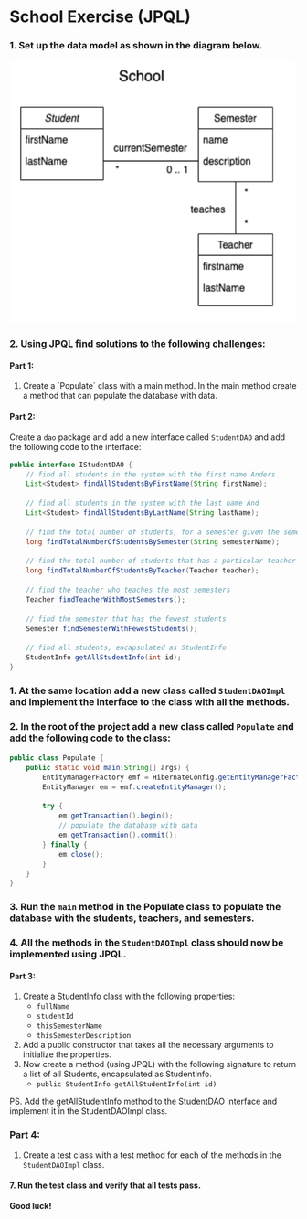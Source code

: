# School Exercise (JPQL)

### 1. Set up the data model as shown in the diagram below.

<img src="../images/school_eer_model.png" alt="School ERD" width="500"/>

### 2. Using JPQL find solutions to the following challenges:

#### Part 1:

1. Create a ´Populate` class with a main method. In the main method create a method that can populate the database with data.

#### Part 2:

Create a `dao` package and add a new interface called `StudentDAO` and add the following code to the interface:

```JAVA
public interface IStudentDAO {
    // find all students in the system with the first name Anders
    List<Student> findAllStudentsByFirstName(String firstName);

    // find all students in the system with the last name And
    List<Student> findAllStudentsByLastName(String lastName);

    // find the total number of students, for a semester given the semester name as a parameter
    long findTotalNumberOfStudentsBySemester(String semesterName);

    // find the total number of students that has a particular teacher
    long findTotalNumberOfStudentsByTeacher(Teacher teacher);

    // find the teacher who teaches the most semesters
    Teacher findTeacherWithMostSemesters();

    // find the semester that has the fewest students
    Semester findSemesterWithFewestStudents();

    // find all students, encapsulated as StudentInfo
    StudentInfo getAllStudentInfo(int id);
}
```

### 1. At the same location add a new class called `StudentDAOImpl` and implement the interface to the class with all the methods.

### 2. In the root of the project add a new class called `Populate` and add the following code to the class:

```JAVA
public class Populate {
    public static void main(String[] args) {
        EntityManagerFactory emf = HibernateConfig.getEntityManagerFactoryConfig();
        EntityManager em = emf.createEntityManager();

        try {
            em.getTransaction().begin();
            // populate the database with data
            em.getTransaction().commit();
        } finally {
            em.close();
        }
    }
}
```

### 3. Run the `main` method in the Populate class to populate the database with the students, teachers, and semesters.

### 4. All the methods in the `StudentDAOImpl` class should now be implemented using JPQL.

#### Part 3:

1. Create a StudentInfo class with the following properties:
   - `fullName`
   - `studentId`
   - `thisSemesterName`
   - `thisSemesterDescription`
2. Add a public constructor that takes all the necessary arguments to initialize the properties.
3. Now create a method (using JPQL) with the following signature to return a list of all Students, encapsulated as StudentInfo.
   - `public StudentInfo getAllStudentInfo(int id)`

PS. Add the getAllStudentInfo method to the StudentDAO interface and implement it in the StudentDAOImpl class.

### Part 4:

1. Create a test class with a test method for each of the methods in the `StudentDAOImpl` class.

#### 7. Run the test class and verify that all tests pass.

**Good luck!**

